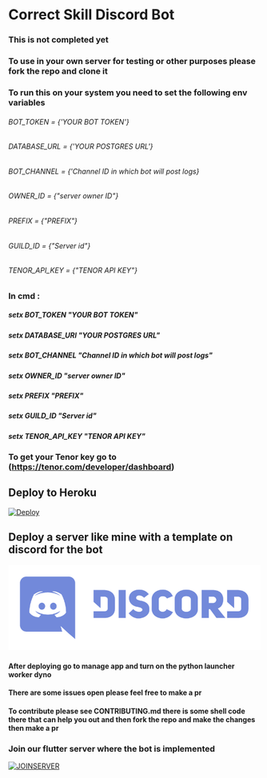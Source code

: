 # Correct Skill Discord Bot

### This is not completed yet

### To use in your own server for testing or other purposes please fork the repo and clone it


### To run this on your system you need to set the following env variables

###### BOT_TOKEN = {'YOUR BOT TOKEN'}
###### DATABASE_URL = {'YOUR POSTGRES URL'}
###### BOT_CHANNEL = {'Channel ID in which bot will post logs}
###### OWNER_ID = {"server owner ID"}
###### PREFIX = {"PREFIX"}
###### GUILD_ID = {"Server id"}
###### TENOR_API_KEY = {"TENOR API KEY"}

### In cmd :
##### setx BOT_TOKEN "YOUR BOT TOKEN"
##### setx DATABASE_URI "YOUR POSTGRES URL"
##### setx BOT_CHANNEL "Channel ID in which bot will post logs"
##### setx OWNER_ID "server owner ID"
##### setx PREFIX "PREFIX"
##### setx GUILD_ID "Server id"
##### setx TENOR_API_KEY "TENOR API KEY"

### To get your Tenor key go to (https://tenor.com/developer/dashboard)

## Deploy to Heroku
[![Deploy](https://www.herokucdn.com/deploy/button.svg)](https://heroku.com/deploy?template=https://github.com/Shubhaankar-sharma/correct_skillBot)

## Deploy a server like mine with a template on discord for the bot
[![SERVERTEMPLATE](Discord-Logo+Wordmark-Color.png)](https://discord.new/fwyNTFBN4pF2)

#### After deploying go to manage app and turn on the python launcher worker dyno

#### There are some issues open please feel free to make a pr
#### To contribute please see CONTRIBUTING.md there is some shell code there that can help you out and then fork the repo and make the changes then make a pr 

### Join our flutter server where the bot is implemented
[![JOINSERVER](https://discord.com/api/guilds/742283065694617611/widget.png?style=banner4)](https://discord.gg/f5HjX9t)
